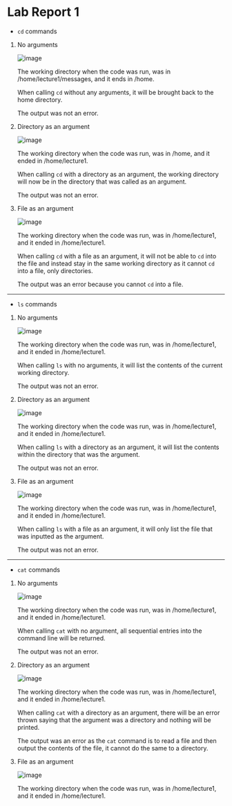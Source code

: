 # Lab Report 1	

* ``cd`` commands

1. No arguments

   ![image](https://github.com/Omeggos/cse15l-lab-reports/assets/105466539/5da483c8-d892-447a-9277-ac505461b4f1)
   
   The working directory when the code was run, was in /home/lecture1/messages, and it ends in /home.
   
   When calling `cd` without any arguments, it will be brought back to the home directory.
   
   The output was not an error.
   

2. Directory as an argument

   ![image](https://github.com/Omeggos/cse15l-lab-reports/assets/105466539/92b17b8f-b80c-4106-95ee-73f82fa60428)
   
   The working directory when the code was run, was in /home, and it ended in /home/lecture1.
   
   When calling `cd` with a directory as an argument, the working directory will now be in the directory that was called as an argument.

   The output was not an error.

3. File as an argument

   ![image](https://github.com/Omeggos/cse15l-lab-reports/assets/105466539/c61345ae-ac27-46df-b751-dabea6e8680b)

   The working directory when the code was run, was in /home/lecture1, and it ended in /home/lecture1.
   
   When calling `cd` with a file as an argument, it will not be able to `cd` into the file and instead stay in the same working directory as it cannot `cd` into a file, only directories.

   The output was an error because you cannot `cd` into a file. 

---

* ``ls`` commands

1. No arguments
 
   ![image](https://github.com/Omeggos/cse15l-lab-reports/assets/105466539/0911cbd8-53c8-42e4-89a1-b9cefe13397b)

   The working directory when the code was run, was in /home/lecture1, and it ended in /home/lecture1.

   When calling `ls` with no arguments, it will list the contents of the current working directory. 

   The output was not an error.
  
2. Directory as an argument

   ![image](https://github.com/Omeggos/cse15l-lab-reports/assets/105466539/d0ea9544-110d-4927-85fc-33064b005ac6)

   The working directory when the code was run, was in /home/lecture1, and it ended in /home/lecture1.

   When calling `ls` with a directory as an argument, it will list the contents within the directory that was the argument.

   The output was not an error.
   
3. File as an argument

   ![image](https://github.com/Omeggos/cse15l-lab-reports/assets/105466539/d3ea`cd`d4-a3dc-4412-9fd9-e0dcbf51e6f4)

   The working directory when the code was run, was in /home/lecture1, and it ended in /home/lecture1.

   When calling `ls` with a file as an argument, it will only list the file that was inputted as the argument.

   The output was not an error.

 
---

* ``cat`` commands

1. No arguments

   ![image](https://github.com/Omeggos/cse15l-lab-reports/assets/105466539/d6716f51-8a0a-4f6c-99f9-e305c289705b)

   The working directory when the code was run, was in /home/lecture1, and it ended in /home/lecture1.

   When calling `cat` with no argument, all sequential entries into the command line will be returned.

   The output was not an error.

2. Directory as an argument

   ![image](https://github.com/Omeggos/cse15l-lab-reports/assets/105466539/d5ef0c1d-66d7-43bd-a399-35f0de973af9)

   The working directory when the code was run, was in /home/lecture1, and it ended in /home/lecture1.

   When calling `cat` with a directory as an argument, there will be an error thrown saying that the argument was a directory and nothing will be printed.

   The output was an error as the `cat` command is to read a file and then output the contents of the file, it cannot do the same to a directory. 

4. File as an argument

   ![image](https://github.com/Omeggos/cse15l-lab-reports/assets/105466539/d4d3e8c6-a5d5-4d1f-bfda-711c9abc6a32)

   The working directory when the code was run, was in /home/lecture1, and it ended in /home/lecture1.

